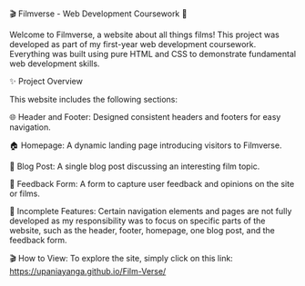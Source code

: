 🎬 Filmverse - Web Development Coursework 🎥

Welcome to Filmverse, a website about all things films! This project was developed as part of my first-year web development coursework. Everything was built using pure HTML and CSS to demonstrate fundamental web development skills.

✨ Project Overview

This website includes the following sections:

🌐 Header and Footer: Designed consistent headers and footers for easy navigation.

🏠 Homepage: A dynamic landing page introducing visitors to Filmverse.

📝 Blog Post: A single blog post discussing an interesting film topic.

💬 Feedback Form: A form to capture user feedback and opinions on the site or films.

🚧 Incomplete Features:
Certain navigation elements and pages are not fully developed as my responsibility was to focus on specific parts of the website, such as the header, footer, homepage, one blog post, and the feedback form.

🎬 How to View: 
To explore the site, simply click on this link: https://upaniayanga.github.io/Film-Verse/

